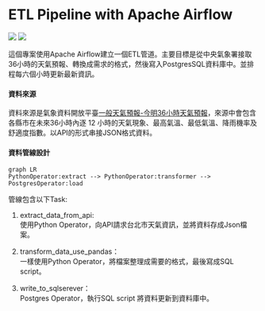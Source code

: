 # ETL Pipeline with Apache Airflow
![](https://img.shields.io/badge/Python-3776AB?style=Social&logo=python&logoColor=white)
![](https://img.shields.io/badge/Apache%20Airflow-017CEE?style=Social&logo=Apache%20Airflow&logoColor=white)


 
這個專案使用Apache Airflow建立一個ETL管道。主要目標是從中央氣象署接取36小時的天氣預報、轉換成需求的格式，然後寫入PostgresSQL資料庫中。並排程每六個小時更新最新資訊。


#### 資料來源
資料來源是氣象資料開放平臺[一般天氣預報-今明36小時天氣預報](https://opendata.cwb.gov.tw/dataset/all/F-C0032-001)，來源中會包含各縣市在未來36小時內逐 12 小時的天氣現象、最高氣溫、最低氣溫、降雨機率及舒適度指數。以API的形式串接JSON格式資料。


#### 資料管線設計
```mermaid 
graph LR
PythonOperator:extract --> PythonOperator:transformer --> PostgresOperator:load

```

管線包含以下Task:
1. extract_data_from_api: <br>
    使用Python Operator，向API請求台北市天氣資訊，並將資料存成Json檔案。

2. transform_data_use_pandas： <br>
    一樣使用Python Operator，將檔案整理成需要的格式，最後寫成SQL script。

3. write_to_sqlserever： <br>
    Postgres Operator，執行SQL script 將資料更新到資料庫中。
